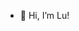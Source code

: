 - 👋 Hi, I’m Lu!

<!---
LuWang1983/LuWang1983 is a ✨ special ✨ repository because its `README.md` (this file) appears on your GitHub profile.
You can click the Preview link to take a look at your changes.
--->
